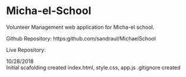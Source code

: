 # Micha-el-School
Volunteer Management web application for Micha-el school.

Github Repository: https:github.com/sandraul/MichaelSchool

Live Repository: 

10/28/2018 <br>
Initial scafolding created 
index.html, style.css, app.js
.gitignore created